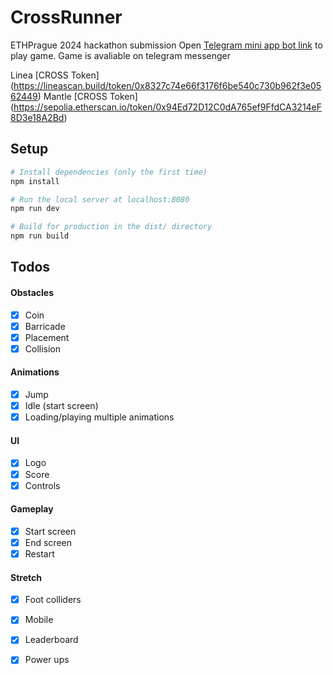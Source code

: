 # CrossRunner
ETHPrague 2024 hackathon submission
Open [Telegram mini app bot link](https://t.me/testbotminiappbot) to play game. Game is avaliable on telegram messenger

Linea [CROSS Token] (https://lineascan.build/token/0x8327c74e66f3176f6be540c730b962f3e0562449)
Mantle [CROSS Token] (https://sepolia.etherscan.io/token/0x94Ed72D12C0dA765ef9FfdCA3214eF8D3e18A2Bd)
## Setup

``` bash
# Install dependencies (only the first time)
npm install

# Run the local server at localhost:8080
npm run dev

# Build for production in the dist/ directory
npm run build
```

## Todos

#### Obstacles

- [x] Coin
- [x] Barricade
- [x] Placement
- [x] Collision

#### Animations

- [x] Jump
- [x] Idle (start screen)
- [x] Loading/playing multiple animations

#### UI

- [x] Logo
- [x] Score
- [x] Controls

#### Gameplay

- [x] Start screen
- [x] End screen
- [x] Restart

#### Stretch

- [x] Foot colliders
- [x] Mobile
- [x] Leaderboard
- [x] Power ups







